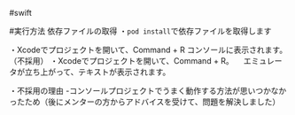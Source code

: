 #swift

#実行方法
依存ファイルの取得
・```pod install```で依存ファイルを取得します

・Xcodeでプロジェクトを開いて、Command + R コンソールに表示されます。（不採用）
・Xcodeでプロジェクトを開いて、Command + R。
　エミュレータが立ち上がって、テキストが表示されます。

・不採用の理由
-コンソールプロジェクトでうまく動作する方法が思いつかなかったため（後にメンターの方からアドバイスを受けて、問題を解決しました）


#
